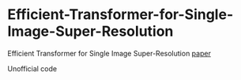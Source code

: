 # Efficient-Transformer-for-Single-Image-Super-Resolution
Efficient Transformer for Single Image Super-Resolution
[paper](https://arxiv.org/pdf/2108.11084.pdf)

Unofficial code
